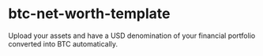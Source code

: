 # btc-net-worth-template
Upload your assets and have a USD denomination of your financial portfolio converted into BTC automatically.
